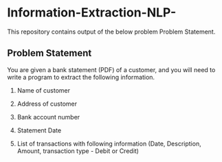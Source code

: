 # Information-Extraction-NLP-

This repository contains output of the below problem Problem Statement.

## Problem Statement

You are given a bank statement (PDF) of a customer, and you will need to write a program to extract the following information.

1.	Name of customer

2.	Address of customer

3.	Bank account number

4.	Statement Date

5.	List of transactions with following information (Date, Description, Amount, transaction type - Debit or Credit)
